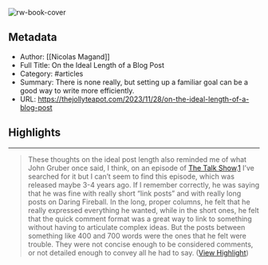 ![rw-book-cover](https://readwise-assets.s3.amazonaws.com/static/images/article4.6bc1851654a0.png)

## Metadata
- Author: [[Nicolas Magand]]
- Full Title: On the Ideal Length of a Blog Post
- Category: #articles
- Summary: There is none really, but setting up a familiar goal can be a good way to write more efficiently.
- URL: https://thejollyteapot.com/2023/11/28/on-the-ideal-length-of-a-blog-post

## Highlights
***

> These thoughts on the ideal post length also reminded me of what John Gruber once said, I think, on an episode of [The Talk Show](https://daringfireball.net/thetalkshow/).[1](https://thejollyteapot.com/2023/11/28/on-the-ideal-length-of-a-blog-post#footnote-1DRU) I’ve searched for it but I can’t seem to find this episode, which was released maybe 3-4 years ago. If I remember correctly, he was saying that he was fine with really short “link posts” and with really long posts on Daring Fireball.
> In the long, proper columns, he felt that he really expressed everything he wanted, while in the short ones, he felt that the quick comment format was a great way to link to something without having to articulate complex ideas. But the posts between something like 400 and 700 words were the ones that he felt were trouble. They were not concise enough to be considered comments, or not detailed enough to convey all he had to say. ([View Highlight](https://read.readwise.io/read/01hgszd2eynqyddmcgj8ry1ema))

